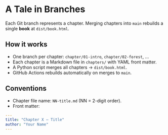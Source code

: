 # A Tale in Branches

Each Git branch represents a chapter. Merging chapters into `main` rebuilds a single **book** at `dist/book.html`.

## How it works
- One branch per chapter: `chapter/01-intro`, `chapter/02-forest`, …
- Each chapter is a Markdown file in `chapters/` with YAML front matter.
- A Python script merges all chapters → `dist/book.html`.
- GitHub Actions rebuilds automatically on merges to `main`.

## Conventions
- Chapter file name: `NN-title.md` (NN = 2-digit order).
- Front matter:
```yaml
---
title: "Chapter X — Title"
author: "Your Name"
---
